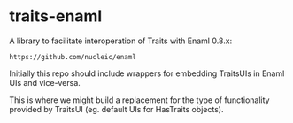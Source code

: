 traits-enaml
============

A library to facilitate interoperation of Traits with Enaml 0.8.x:

    https://github.com/nucleic/enaml

Initially this repo should include wrappers for embedding TraitsUIs in Enaml UIs
and vice-versa.

This is where we might build a replacement for the type of functionality provided
by TraitsUI (eg. default UIs for HasTraits objects).
